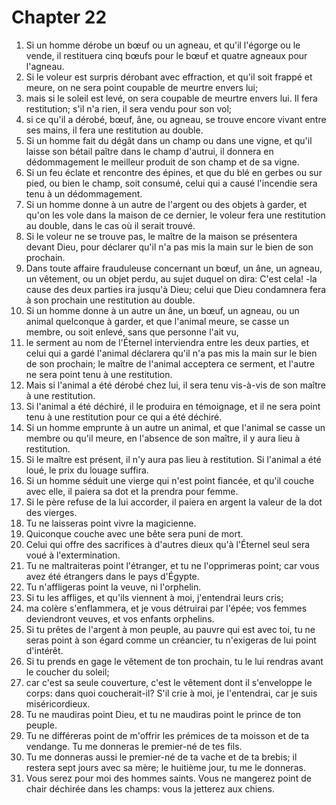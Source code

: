 # Chapter 22

1. Si un homme dérobe un bœuf ou un agneau, et qu'il l'égorge ou le vende, il restituera cinq bœufs pour le bœuf et quatre agneaux pour l'agneau.
2. Si le voleur est surpris dérobant avec effraction, et qu'il soit frappé et meure, on ne sera point coupable de meurtre envers lui;
3. mais si le soleil est levé, on sera coupable de meurtre envers lui. Il fera restitution; s'il n'a rien, il sera vendu pour son vol;
4. si ce qu'il a dérobé, bœuf, âne, ou agneau, se trouve encore vivant entre ses mains, il fera une restitution au double.
5. Si un homme fait du dégât dans un champ ou dans une vigne, et qu'il laisse son bétail paître dans le champ d'autrui, il donnera en dédommagement le meilleur produit de son champ et de sa vigne.
6. Si un feu éclate et rencontre des épines, et que du blé en gerbes ou sur pied, ou bien le champ, soit consumé, celui qui a causé l'incendie sera tenu à un dédommagement.
7. Si un homme donne à un autre de l'argent ou des objets à garder, et qu'on les vole dans la maison de ce dernier, le voleur fera une restitution au double, dans le cas où il serait trouvé.
8. Si le voleur ne se trouve pas, le maître de la maison se présentera devant Dieu, pour déclarer qu'il n'a pas mis la main sur le bien de son prochain.
9. Dans toute affaire frauduleuse concernant un bœuf, un âne, un agneau, un vêtement, ou un objet perdu, au sujet duquel on dira: C'est cela! -la cause des deux parties ira jusqu'à Dieu; celui que Dieu condamnera fera à son prochain une restitution au double.
10. Si un homme donne à un autre un âne, un bœuf, un agneau, ou un animal quelconque à garder, et que l'animal meure, se casse un membre, ou soit enlevé, sans que personne l'ait vu,
11. le serment au nom de l'Éternel interviendra entre les deux parties, et celui qui a gardé l'animal déclarera qu'il n'a pas mis la main sur le bien de son prochain; le maître de l'animal acceptera ce serment, et l'autre ne sera point tenu à une restitution.
12. Mais si l'animal a été dérobé chez lui, il sera tenu vis-à-vis de son maître à une restitution.
13. Si l'animal a été déchiré, il le produira en témoignage, et il ne sera point tenu à une restitution pour ce qui a été déchiré.
14. Si un homme emprunte à un autre un animal, et que l'animal se casse un membre ou qu'il meure, en l'absence de son maître, il y aura lieu à restitution.
15. Si le maître est présent, il n'y aura pas lieu à restitution. Si l'animal a été loué, le prix du louage suffira.
16. Si un homme séduit une vierge qui n'est point fiancée, et qu'il couche avec elle, il paiera sa dot et la prendra pour femme.
17. Si le père refuse de la lui accorder, il paiera en argent la valeur de la dot des vierges.
18. Tu ne laisseras point vivre la magicienne.
19. Quiconque couche avec une bête sera puni de mort.
20. Celui qui offre des sacrifices à d'autres dieux qu'à l'Éternel seul sera voué à l'extermination.
21. Tu ne maltraiteras point l'étranger, et tu ne l'opprimeras point; car vous avez été étrangers dans le pays d'Égypte.
22. Tu n'affligeras point la veuve, ni l'orphelin.
23. Si tu les affliges, et qu'ils viennent à moi, j'entendrai leurs cris;
24. ma colère s'enflammera, et je vous détruirai par l'épée; vos femmes deviendront veuves, et vos enfants orphelins.
25. Si tu prêtes de l'argent à mon peuple, au pauvre qui est avec toi, tu ne seras point à son égard comme un créancier, tu n'exigeras de lui point d'intérêt.
26. Si tu prends en gage le vêtement de ton prochain, tu le lui rendras avant le coucher du soleil;
27. car c'est sa seule couverture, c'est le vêtement dont il s'enveloppe le corps: dans quoi coucherait-il? S'il crie à moi, je l'entendrai, car je suis miséricordieux.
28. Tu ne maudiras point Dieu, et tu ne maudiras point le prince de ton peuple.
29. Tu ne différeras point de m'offrir les prémices de ta moisson et de ta vendange. Tu me donneras le premier-né de tes fils.
30. Tu me donneras aussi le premier-né de ta vache et de ta brebis; il restera sept jours avec sa mère; le huitième jour, tu me le donneras.
31. Vous serez pour moi des hommes saints. Vous ne mangerez point de chair déchirée dans les champs: vous la jetterez aux chiens.

